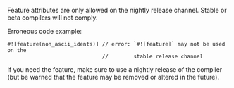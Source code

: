 Feature attributes are only allowed on the nightly release channel. Stable or
beta compilers will not comply.

Erroneous code example:

```ignore (depends on release channel)
#![feature(non_ascii_idents)] // error: `#![feature]` may not be used on the
                              //        stable release channel
```

If you need the feature, make sure to use a nightly release of the compiler
(but be warned that the feature may be removed or altered in the future).
